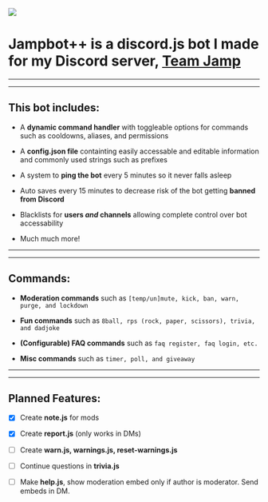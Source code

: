 ![](https://media.discordapp.net/attachments/722174152357707776/724385495378821170/20200416_063556_0000.png?width=1023&height=256)

# Jampbot++ is a discord.js bot I made for my Discord server, [Team Jamp](https://discord.gg/STbuRN)

---

---

## This bot includes:

- A **dynamic command handler** with toggleable options for commands such as cooldowns, aliases, and permissions

- A **config.json file** containting easily accessable and editable information and commonly used strings such as prefixes

- A system to **ping the bot** every 5 minutes so it never falls asleep

- Auto saves every 15 minutes to decrease risk of the bot getting **banned from Discord**

- Blacklists for **users _and_ channels** allowing complete control over bot accessability

- Much much more!

---

---

## Commands:

- **Moderation commands** such as `[temp/un]mute, kick, ban, warn, purge, and lockdown`

- **Fun commands** such as `8ball, rps (rock, paper, scissors), trivia, and dadjoke`

- **(Configurable) FAQ commands** such as `faq register, faq login, etc.`

- **Misc commands** such as `timer, poll, and giveaway`

---

---

## Planned Features:

- [x] Create **note.js** for mods

- [x] Create **report.js** (only works in DMs)

- [ ] Create **warn.js, warnings.js, reset-warnings.js**

- [ ] Continue questions in **trivia.js**

- [ ] Make **help.js**, show moderation embed only if author is moderator. Send embeds in DM.



